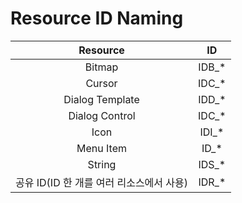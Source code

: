 # Resource ID Naming 

| Resource | ID |
|:--------:|:--------:|
| Bitmap | IDB_* |
| Cursor | IDC_* |
| Dialog Template | IDD_* |
| Dialog Control | IDC_* |
| Icon | IDI_* |
| Menu Item | ID_* |
| String | IDS_* |
| 공유 ID(ID 한 개를 여러 리소스에서 사용) | IDR_* |